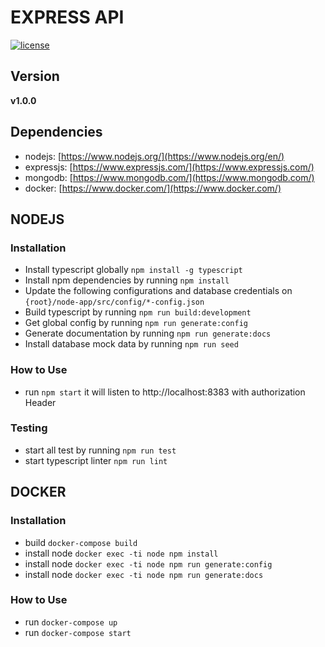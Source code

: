 # EXPRESS API

[![license](https://img.shields.io/github/license/mashape/apistatus.svg)]()

## Version

**v1.0.0**

## Dependencies

- nodejs: [https://www.nodejs.org/](https://www.nodejs.org/en/)
- expressjs: [https://www.expressjs.com/](https://www.expressjs.com/)
- mongodb: [https://www.mongodb.com/](https://www.mongodb.com/)
- docker: [https://www.docker.com/](https://www.docker.com/)

## NODEJS

### Installation

- Install typescript globally `npm install -g typescript`
- Install npm dependencies by running `npm install`
- Update the following configurations and database credentials on `{root}/node-app/src/config/*-config.json`
- Build typescript by running `npm run build:development`
- Get global config by running `npm run generate:config`
- Generate documentation by running `npm run generate:docs`
- Install database mock data by running `npm run seed`

### How to Use

- run `npm start` it will listen to http://localhost:8383 with authorization Header

### Testing

- start all test by running `npm run test`
- start typescript linter `npm run lint`

## DOCKER

### Installation

- build `docker-compose build`
- install node `docker exec -ti node npm install`
- install node `docker exec -ti node npm run generate:config`
- install node `docker exec -ti node npm run generate:docs`

### How to Use

- run `docker-compose up`
- run `docker-compose start`

